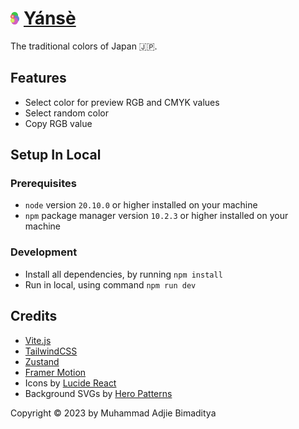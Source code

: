 # <img alt="Yánsè Logo" src="./src/assets/svgs/yanse.svg" height="20"/> [Yánsè](https://yanse.vercel.app/)

The traditional colors of Japan 🇯🇵.

## Features

- Select color for preview RGB and CMYK values
- Select random color
- Copy RGB value

## Setup In Local

### Prerequisites

- `node` version `20.10.0` or higher installed on your machine
- `npm` package manager version `10.2.3` or higher installed on your machine

### Development

- Install all dependencies, by running `npm install`
- Run in local, using command `npm run dev`

## Credits

- [Vite.js](https://vitejs.dev/)
- [TailwindCSS](https://tailwindcss.com/)
- [Zustand](https://docs.pmnd.rs/zustand/getting-started/introduction)
- [Framer Motion](https://www.framer.com/motion/)
- Icons by [Lucide React](https://lucide.dev/guide/packages/lucide-react)
- Background SVGs by [Hero Patterns](https://heropatterns.com/)

Copyright © 2023 by Muhammad Adjie Bimaditya
